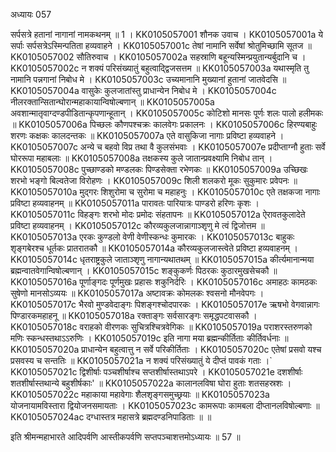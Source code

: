 अध्यायः 057

सर्पसत्रे हतानां नागानां नामकथनम् ॥ 1 ।
KK0105057001	शौनक उवाच ।
KK0105057001a	ये सर्पाः सर्पसत्रेऽस्मिन्पतिता हव्यवाहने ।
KK0105057001c	तेषां नामानि सर्वेषां श्रोतुमिच्छामि सूतज ॥
KK0105057002	सौतिरुवाच ।
KK0105057002a	सहस्राणि बहून्यस्मिन्प्रयुतान्यर्बुदानि च ।
KK0105057002c	न शक्यं परिसंख्यातुं बहुत्वाद्द्विजसत्तम ॥
KK0105057003a	यथास्मृति तु नामानि पन्नगानां निबोध मे ।
KK0105057003c	उच्यमानानि मुख्यानां हुतानां जातवेदसि ॥
KK0105057004a	वासुकेः कुलजातांस्तु प्राधान्येन निबोध मे ।
KK0105057004c	नीलरक्तान्सितान्घोरान्महाकायान्विषोल्बणान् ॥
KK0105057005a	अवशान्मातृवाग्दण्डपीडितान्कृपणान्हूतान् ।
KK0105057005c	कोटिशो मानसः पूर्णः शलः पालो हलीमकः ॥
KK0105057006a	पिच्छलः कौणपश्चक्रः कालवेगः प्रकालनः ।
KK0105057006c	हिरण्यबाहुः शरणः कक्षकः कालदन्तकः ॥
KK0105057007a	एते वासुकिजा नागाः प्रविष्टा हव्यवाहने ।
KK0105057007c	अन्ये च बहवो विप्र तथा वै कुलसंभवाः ।
KK0105057007e	प्रदीप्ताग्नौ हुताः सर्वे घोररूपा महाबलाः ॥
KK0105057008a	तक्षकस्य कुले जातान्प्रवक्ष्यामि निबोध तान् ।
KK0105057008c	पुच्छाण्डको मण्डलकः पिण्डसेक्ता रभेणकः ॥
KK0105057009a	उच्छिखः शरभो भङ्गो बिल्वतेजा विरोहणः ।
KK0105057009c	शिली शलकरो मूकः सुकुमारः प्रवेपनः ॥
KK0105057010a	मुद्गरः शिशुरोमा च सुरोमा च महाहनुः ।
KK0105057010c	एते तक्षकजा नागाः प्रविष्टा हव्यवाहनम् ॥
KK0105057011a	पारावतः पारियात्रः पाण्डरो हरिणः कृशः ।
KK0105057011c	विहङ्गः शरभो मोदः प्रमोदः संहतापनः ॥
KK0105057012a	ऐरावतकुलादेते प्रविष्टा हव्यवाहनम् ।
KK0105057012c	कौरव्यकुलजान्नागाञ्शृणु मे त्वं द्विजोत्तम ॥
KK0105057013a	एरकः कुण्डलो वेणी वेणीस्कन्धः कुमारकः ।
KK0105057013c	बाहुकः शृङ्गबेरश्च धूर्तकः प्रातरातकौ ॥
KK0105057014a	कौरव्यकुलजास्त्वेते प्रविष्टा हव्यवाहनम् ।
KK0105057014c	धृतराष्ट्रकुले जाताञ्शृणु नागान्यथातथम् ॥
KK0105057015a	कीर्त्यमानान्मया ब्रह्मन्वातवेगान्विषोल्बणान् ।
KK0105057015c	शङ्कुकर्णः पिठरकः कुठारमुखसेचकौ ॥
KK0105057016a	पूर्णाङ्गदः पूर्णमुखः प्रहासः शकुनिर्दरिः ।
KK0105057016c	अमाहठः कामठकः सुषेणो मानसोऽव्ययः ॥
KK0105057017a	अष्टावक्रः कोमलकः श्वसनो मौनवेपगः ।
KK0105057017c	भैरवो मुण्डवेदाङ्गः पिशङ्गश्चोदपारकः ।
KK0105057017e	ऋषभो वेगवान्नागः पिण्डारकमहाहनू ॥
KK0105057018a	रक्ताङ्गः सर्वसारङ्गः समृद्धपटवासकौ ।
KK0105057018c	वराहको वीरणकः सुचित्रश्चित्रवेगिकः ॥
KK0105057019a	पराशरस्तरुणको मणिः स्कन्धस्तथाऽऽरुणिः ।
KK0105057019c	इति नागा मया ब्रह्मन्कीर्तिताः कीर्तिवर्धनाः ॥
KK0105057020a	प्राधान्येन बहुत्वात्तु न सर्वे परिकीर्तिताः ।
KK0105057020c	एतेषां प्रसवो यश्च प्रसवस्य च सन्ततिः ॥
KK0105057021a	न शक्यं परिसंख्यातुं ये दीप्तं पावकं गताः ।`
KK0105057021c	द्विशीर्षाः पञ्चशीर्षाश्च सप्तशीर्षास्तथाऽपरे ।
KK0105057021e	दशशीर्षाः शतशीर्षास्तथान्ये बहुशीर्षकाः' ॥
KK0105057022a	कालानलविषा घोरा हुताः शतसहस्रशः ।
KK0105057022c	महाकाया महावेगाः शैलशृङ्गसमुच्छ्रयाः ॥
KK0105057023a	योजनायामविस्तारा द्वियोजनसमायताः ।
KK0105057023c	कामरूपाः कामबला दीप्तानलविषोल्बणाः ॥
KK0105057024ac	दग्धास्तत्र महासत्रे ब्रह्मदण्डनिपाडिताः ॥ ॥

इति श्रीमन्महाभारते आदिपर्वणि आस्तीकपर्वणि सप्तपञ्चाशत्तमोऽध्यायः ॥ 57 ॥
